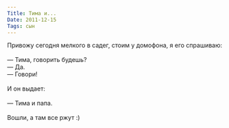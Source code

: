 ```yaml
---
Title: Тима и...
Date: 2011-12-15
Tags: сын
---
```


<div class="text">Привожу сегодня мелкого в садег, стоим у домофона, я его спрашиваю:<br /><br />
— Тима, говорить будешь?<br />
— Да.<br />
— Говори!<br /><br />
И он выдает:<br /><br />
— Тима и папа.<br /><br />
Вошли, а там все ржут :)</div>